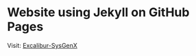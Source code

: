 # Website using Jekyll on GitHub Pages

Visit: [Excalibur-SysGenX](https://excalibur-sysgenx.github.io)
